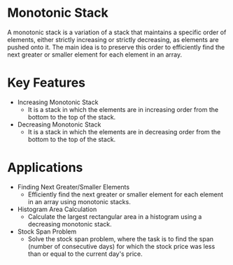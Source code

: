 # Monotonic Stack
A monotonic stack is a variation of a stack that maintains a specific order of elements, either strictly increasing or strictly decreasing, as elements are pushed onto it. 
The main idea is to preserve this order to efficiently find the next greater or smaller element for each element in an array.

# Key Features
+ Increasing Monotonic Stack
  + It is a stack in which the elements are in increasing order from the bottom to the top of the stack.
+ Decreasing Monotonic Stack
  + It is a stack in which the elements are in decreasing order from the bottom to the top of the stack.
# Applications
+ Finding Next Greater/Smaller Elements
  + Efficiently find the next greater or smaller element for each element in an array using monotonic stacks.
+ Histogram Area Calculation
  + Calculate the largest rectangular area in a histogram using a decreasing monotonic stack.
+ Stock Span Problem
  + Solve the stock span problem, where the task is to find the span (number of consecutive days) for which the stock price was less than or equal to the current day's price.